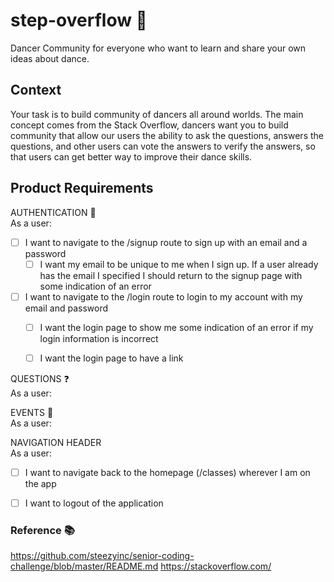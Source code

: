# step-overflow 💃
Dancer Community for everyone who want to learn and share your own ideas about dance. 


## Context

Your task is to build community of dancers all around worlds. The main concept comes from the Stack Overflow, 
dancers want you to build community that allow our users the ability to ask the questions, answers the questions, and other users can vote the answers to verify the answers, so that users can get better way to improve their dance skills.

## Product Requirements
AUTHENTICATION 🔑
</br>
As a user:
- [ ] I want to navigate to the /signup route to sign up with an email and a password
  - [ ] I want my email to be unique to me when I sign up. If a user already has the email I specified I should return to the signup page with some indication of an error
- [ ] I want to navigate to the /login route to login to my account with my email and password
  - [ ] I want the login page to show me some indication of an error if my login information is incorrect
  - [ ] I want the login page to have a link 


QUESTIONS ❓
</br>
As a user:




EVENTS 📰
</br>
As a user:




NAVIGATION HEADER
</br>
As a user:
- [ ] I want to navigate back to the homepage (/classes) wherever I am on the app
- [ ] I want to logout of the application



### Reference 📚

https://github.com/steezyinc/senior-coding-challenge/blob/master/README.md
https://stackoverflow.com/
